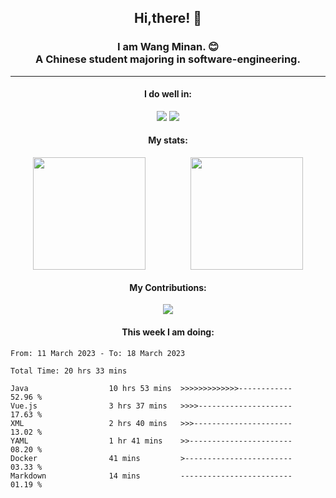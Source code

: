 <div align="center">
	<h2>
		Hi,there! 👋
	</h2>
	<h3>
		I am Wang Minan. 😊 <br>
		A Chinese student majoring in software-engineering.
	</h3>
	<hr>
	<h4>I do well in:</h4>
		<div>
			<img src="https://img.shields.io/badge/-Java-orange" />
			<img src="https://img.shields.io/badge/-Vue.js-brightgreen" />
		</div>
	<h4>My stats:</h4>
	<div style="display: flex; justify-content: space-around;">
		<img style="height: 180px;" src="https://github-readme-stats.vercel.app/api?username=WangMinan&show_icons=true" />
		<img style="height: 180px;" src="https://github-readme-stats.vercel.app/api/top-langs/?username=WangMinan&layout=compact" />
	</div>
	<h4>My Contributions:</h4>
	<div>
		<img src="https://github-readme-activity-graph.cyclic.app/graph?username=WangMinan&theme=vue" />
	</div>
    <h4 style="text-align=center;">This week I am doing:</h4>
</div>

<!--START_SECTION:waka-->

```text
From: 11 March 2023 - To: 18 March 2023

Total Time: 20 hrs 33 mins

Java                  10 hrs 53 mins  >>>>>>>>>>>>>------------   52.96 %
Vue.js                3 hrs 37 mins   >>>>---------------------   17.63 %
XML                   2 hrs 40 mins   >>>----------------------   13.02 %
YAML                  1 hr 41 mins    >>-----------------------   08.20 %
Docker                41 mins         >------------------------   03.33 %
Markdown              14 mins         -------------------------   01.19 %
```

<!--END_SECTION:waka-->
